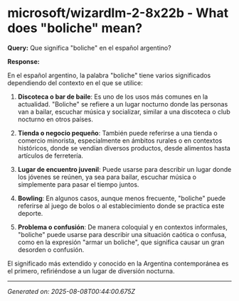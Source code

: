 # microsoft/wizardlm-2-8x22b - What does "boliche" mean?

**Query:** Que significa "boliche" en el español argentino?



**Response:**

 En el español argentino, la palabra "boliche" tiene varios significados dependiendo del contexto en el que se utilice:

1. **Discoteca o bar de baile**: Es uno de los usos más comunes en la actualidad. "Boliche" se refiere a un lugar nocturno donde las personas van a bailar, escuchar música y socializar, similar a una discoteca o club nocturno en otros países.

2. **Tienda o negocio pequeño**: También puede referirse a una tienda o comercio minorista, especialmente en ámbitos rurales o en contextos históricos, donde se vendían diversos productos, desde alimentos hasta artículos de ferretería.

3. **Lugar de encuentro juvenil**: Puede usarse para describir un lugar donde los jóvenes se reúnen, ya sea para bailar, escuchar música o simplemente para pasar el tiempo juntos.

4. **Bowling**: En algunos casos, aunque menos frecuente, "boliche" puede referirse al juego de bolos o al establecimiento donde se practica este deporte.

5. **Problema o confusión**: De manera coloquial y en contextos informales, "boliche" puede usarse para describir una situación caótica o confusa, como en la expresión "armar un boliche", que significa causar un gran desorden o confusión.

El significado más extendido y conocido en la Argentina contemporánea es el primero, refiriéndose a un lugar de diversión nocturna.

---
*Generated on: 2025-08-08T00:44:00.675Z*
